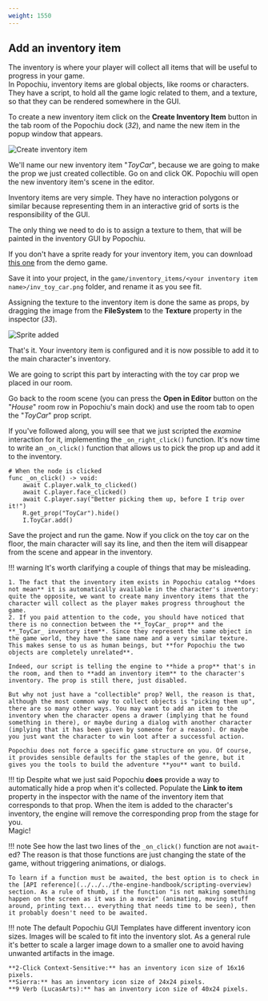 ```yaml
---
weight: 1550
---
```


## Add an inventory item

The inventory is where your player will collect all items that will be useful to progress in your game.  
In Popochiu, inventory items are global objects, like rooms or characters. They have a script, to hold all the game logic related to them, and a texture, so that they can be rendered somewhere in the GUI.

To create a new inventory item click on the **Create Inventory Item** button in the tab room of the Popochiu dock (_32_), and name the new item in the popup window that appears.

![Create inventory item](../../assets/images/getting-started/game_stub-inv_item-23-create_button.png "Create the inventory item from the Popochiu main dock")

We'll name our new inventory item "_ToyCar_", because we are going to make the prop we just created collectible. Go on and click OK. Popochiu will open the new inventory item's scene in the editor.

Inventory items are very simple. They have no interaction polygons or similar because representing them in an interactive grid of sorts is the responsibility of the GUI.  

The only thing we need to do is to assign a texture to them, that will be painted in the inventory GUI by Popochiu.

If you don't have a sprite ready for your inventory item, you can download [this one](https://github.com/carenalgas/popochiu-sample-game/blob/801bdbb5cdc9139e05e496e7a703f5f4e37bc861/game/inventory_items/toy_car/inv_toy_car.png) from the demo game.  

Save it into your project, in the `game/inventory_items/<your inventory item name>/inv_toy_car.png` folder, and rename it as you see fit.

Assigning the texture to the inventory item is done the same as props, by dragging the image from the **FileSystem** to the **Texture** property in the inspector (_33_).

![Sprite added](../../assets/images/getting-started/game_stub-inv_item-24-set_texture.png "Now the inventory item has an icon")

That's it. Your inventory item is configured and it is now possible to add it to the main character's inventory.
  
We are going to script this part by interacting with the toy car prop we placed in our room.

Go back to the room scene (you can press the **Open in Editor** button on the "_House_" room row in Popochiu's main dock) and use the room tab to open the "_ToyCar_" prop script.

If you've followed along, you will see that we just scripted the _examine_ interaction for it, implementing the `_on_right_click()` function. It's now time to write an `_on_click()` function that allows us to pick the prop up and add it to the inventory.

```gdscript
# When the node is clicked
func _on_click() -> void:
	await C.player.walk_to_clicked()
    await C.player.face_clicked()
	await C.player.say("Better picking them up, before I trip over it!")
	R.get_prop("ToyCar").hide()
	I.ToyCar.add()
```

Save the project and run the game. Now if you click on the toy car on the floor, the main character will say its line, and then the item will disappear from the scene and appear in the inventory.

!!! warning
    It's worth clarifying a couple of things that may be misleading.

    1. The fact that the inventory item exists in Popochiu catalog **does not mean** it is automatically available in the character's inventory: quite the opposite, we want to create many inventory items that the character will collect as the player makes progress throughout the game.
    2. If you paid attention to the code, you should have noticed that there is no connection between the **_ToyCar_ prop** and the **_ToyCar_ inventory item**. Since they represent the same object in the game world, they have the same name and a very similar texture. This makes sense to us as human beings, but **for Popochiu the two objects are completely unrelated**.

    Indeed, our script is telling the engine to **hide a prop** that's in the room, and then to **add an inventory item** to the character's inventory. The prop is still there, just disabled.

    But why not just have a "collectible" prop? Well, the reason is that, although the most common way to collect objects is "picking them up", there are so many other ways. You may want to add an item to the inventory when the character opens a drawer (implying that he found something in there), or maybe during a dialog with another character (implying that it has been given by someone for a reason). Or maybe you just want the character to win loot after a successful action.

    Popochiu does not force a specific game structure on you. Of course, it provides sensible defaults for the staples of the genre, but it gives you the tools to build the adventure **you** want to build.

!!! tip
    Despite what we just said Popochiu **does** provide a way to automatically hide a prop when it's collected. Populate the **Link to item** property in the inspector with the name of the inventory item that corresponds to that prop. When the item is added to the character's inventory, the engine will remove the corresponding prop from the stage for you.  
    Magic!

!!! note
    See how the last two lines of the `_on_click()` function are not `await`-ed? The reason is that those functions are just changing the state of the game, without triggering animations, or dialogs.

    To learn if a function must be awaited, the best option is to check in the [API reference](../../../the-engine-handbook/scripting-overview) section. As a rule of thumb, if the function "is not making something happen on the screen as it was in a movie" (animating, moving stuff around, printing text... everything that needs time to be seen), then it probably doesn't need to be awaited.

!!! note
    The default Popochiu GUI Templates have different inventory icon sizes. Images will be scaled to fit into the inventory slot. As a general rule it's better to scale a larger image down to a smaller one to avoid having unwanted artifacts in the image.

    **2-Click Context-Sensitive:** has an inventory icon size of 16x16 pixels.
    **Sierra:** has an inventory icon size of 24x24 pixels.
    **9 Verb (LucasArts):** has an inventory icon size of 40x24 pixels.
 